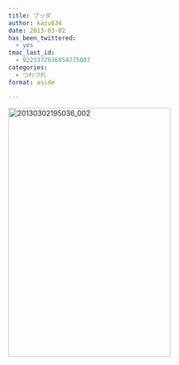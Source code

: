 ```yaml
---
title: ブッダ
author: kazu634
date: 2013-03-02
has_been_twittered:
  - yes
tmac_last_id:
  - 9223372036854775807
categories:
  - つれづれ
format: aside

---
```

<a href="http://www.flickr.com/photos/42332031@N02/8521220080/" onclick="__gaTracker('send', 'event', 'outbound-article', 'http://www.flickr.com/photos/42332031@N02/8521220080/', '');" title="20130302195036_002 by kazu634, on Flickr"><img class="aligncenter" alt="20130302195036_002" src="http://farm9.staticflickr.com/8530/8521220080_36afc89614.jpg" width="326" height="500" /></a>
